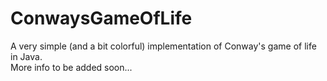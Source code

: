 # ConwaysGameOfLife
A very simple (and a bit colorful) implementation of Conway's game of life in Java. </br>
More info to be added soon...
